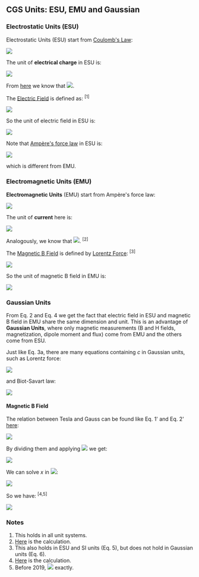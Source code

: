 ## CGS Units: ESU, EMU and Gaussian

### Electrostatic Units (ESU)

Electrostatic Units (ESU) start from [Coulomb's Law](https://en.wikipedia.org/wiki/Coulomb%27s_law):

<img src="https://latex.codecogs.com/gif.latex?F=\frac{q^\text{ES}_1q^\text{ES}_2}{r^2}\quad\text{(Eq.\,1)}">

The unit of **electrical charge** in ESU is:

<img src="https://latex.codecogs.com/gif.latex?1\;\text{statC}=1\;\text{dyn}^{1/2}\text{cm}">

From [here](methodology.md) we know that <img src="https://latex.codecogs.com/gif.latex?1\;\text{statC}\overset{\frown}=3.33564095107(24){\times}10^{-10}\;\text{C}">.

The [Electric Field](https://en.wikipedia.org/wiki/Electric_field#Electrostatics) is defined as: <sup>[1]</sup>

<img src="https://latex.codecogs.com/gif.latex?\mathbf{E}\equiv\frac{\mathbf{F_{electric}}}q">

So the unit of electric field in ESU is:

<img src="https://latex.codecogs.com/gif.latex?1\;\text{statV/cm}=1\;\text{dyn/statC}=1\;\text{dyn}^{1/2}\text{cm}^{-1}\quad\text{(Eq.\,2)}">

Note that [Ampère's force law](https://en.wikipedia.org/wiki/Amp%C3%A8re%27s_force_law) in ESU is:

<img src="https://latex.codecogs.com/gif.latex?F=\frac{2I^\text{ES}_1I^\text{ES}_2l}{c^2r}\quad\text{(Eq.\,3a)}">

which is different from EMU.

### Electromagnetic Units (EMU)

**Electromagnetic Units** (EMU) start from Ampère's force law:

<img src="https://latex.codecogs.com/gif.latex?F=\frac{2I^\text{EM}_1I^\text{EM}_2l}r\quad\text{(Eq.\,3b)}">

The unit of **current** here is:

<img src="https://latex.codecogs.com/gif.latex?1\;\text{abA}=1\;\text{dyn}^{1/2}">

Analogously, we know that <img src="https://latex.codecogs.com/gif.latex?1\;\text{abA}\overset{\frown}=9.9999999973(8)\;\text{A}">. <sup>[2]</sup>

The [Magnetic B Field](https://en.wikipedia.org/wiki/Magnetic_field#The_B-field) is defined by [Lorentz Force](https://en.wikipedia.org/wiki/Lorentz_force#Equation_in_cgs_units): <sup>[3]</sup>

<img src="https://latex.codecogs.com/gif.latex?\mathbf{F_{magnetic}}=q(\mathbf{v}\times\mathbf{B})">

So the unit of magnetic B field in EMU is:

<img src="https://latex.codecogs.com/gif.latex?1\;\text{G}=\frac{1\;\text{dyn}}{\text{abA\;s\;cm/s}}=1\;\text{dyn}^{1/2}\text{cm}^{-1}\quad\text{(Eq.\,4)}">

### Gaussian Units

From Eq. 2 and Eq. 4 we get the fact that electric field in ESU and magnetic B field in EMU share the same dimension and unit. This is an advantage of **Gaussian Units**, where only magnetic measurements (B and H fields, magnetization, dipole moment and flux) come from EMU and the others come from ESU.

Just like Eq. 3a, there are many equations containing *c* in Gaussian units, such as Lorentz force:

<img src="https://latex.codecogs.com/gif.latex?\mathbf{F}=q^\text{G}(\mathbf{E^\text{G}}+\frac{1}c\mathbf{v}\times\mathbf{B^\text{G}})">

and Biot-Savart law:

<img src="https://latex.codecogs.com/gif.latex?\mathbf{B}^\text{G}=\frac{1}c\oint\frac{I^\text{G}\times\mathbf{\hat{r}}}{r^2}\operatorname{d}\boldsymbol\ell">

#### Magnetic B Field

The relation between Tesla and Gauss can be found like Eq. 1' and Eq. 2' [here](methodology.md):

<img src="https://latex.codecogs.com/gif.latex?\begin{cases}\mathbf{F_{magnetic}}=q^\text{SI}(\mathbf{v}\times\mathbf{B}^\text{SI})&\text{(Eq.\,5)}\\\mathbf{F_{magnetic}}=q^\text{G}(\dfrac{1}c\mathbf{v}\times\mathbf{B^\text{G}})&\text{(Eq.\,6)}\end{cases}">

By dividing them and applying <img src="https://latex.codecogs.com/gif.latex?q^\text{SI}=\sqrt{4\pi\varepsilon_0}q^\text{G}"> we get:

<img src="https://latex.codecogs.com/gif.latex?\mathbf{B}^\text{G}=\sqrt{4\pi\varepsilon_0}\;c\;\mathbf{B}^\text{SI}">

We can solve *x* in <img src="https://latex.codecogs.com/gif.latex?1\;\text{G}=\sqrt{4\pi\varepsilon_0}c\;x\;\text{T}">:

<img src="https://latex.codecogs.com/gif.latex?{x=\frac{1\;\text{G}}{\sqrt{4\pi\varepsilon_0}\;c\;\text{T}}=\frac{1\;\text{dyn}^{1/2}\text{cm}^{-1}}{\sqrt{4\pi{\times}8.8541878128(13){\times}10^{-12}\text{C}^2/\text{Nm}^2}\;299792458\;\text{m/s}\;\text{Ns/Cm}}=\dots=1.00000000027(7){\times}10^{-4}}">

So we have: <sup>[4,5]</sup>

<img src="https://latex.codecogs.com/gif.latex?1\;\text{G}\overset{\frown}=1.00000000027(7){\times}10^{-4}\;\text{T}">

### Notes

1. This holds in all unit systems.
2. [Here](uncertainties/ampere.py) is the calculation.
3. This also holds in ESU and SI units (Eq. 5), but does not hold in Gaussian units (Eq. 6).
4. [Here](uncertainties/gauss.py) is the calculation.
5. Before 2019, <img src="https://latex.codecogs.com/gif.latex?1\;\text{G}\overset{\frown}=1{\times}10^{-4}\;\text{T}"> exactly.